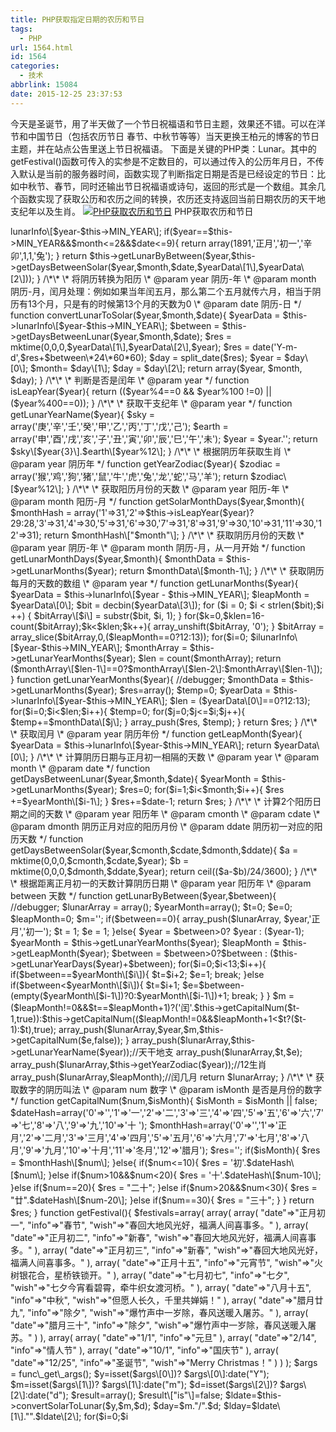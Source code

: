 ```yaml
---
title: PHP获取指定日期的农历和节日
tags:
  - PHP
url: 1564.html
id: 1564
categories:
  - 技术
abbrlink: 15084
date: 2015-12-25 23:37:53
---
```


今天是圣诞节，用了半天做了一个节日祝福语和节日主题，效果还不错。可以在洋节和中国节日（包括农历节日 春节、中秋节等等）当天更换王柏元的博客的节日主题，并在站点公告里送上节日祝福语。 下面是关键的PHP类：Lunar。其中的getFestival()函数可传入的实参是不定数目的，可以通过传入的公历年月日，不传入默认是当前的服务器时间，函数实现了判断指定日期是否是已经设定的节日：比如中秋节、春节，同时还输出节日祝福语或诗句，返回的形式是一个数组。其余几个函数实现了获取公历和农历之间的转换，农历还支持返回当前日期农历的天干地支纪年以及生肖。 [![PHP获取农历和节日](http://baiyuan.wang/wp-content/uploads/2015/12/baiyuan.wang_2015-12-25_23-35-32.jpg)](http://baiyuan.wang/wp-content/uploads/2015/12/baiyuan.wang_2015-12-25_23-35-32.jpg) PHP获取农历和节日  

<?php
/\*\*
 \* Created by PhpStorm.
 \* project： wordpress-blog
 \* User: BrainWang
 \* Author_URL: http://baiyuan.wang
 \* Date: 2015/12/25
 \* Time: 11:45
 */
class Lunar {
    public $MIN_YEAR = 1891;
    public $MAX_YEAR = 2100;
    public $lunarInfo = array(array(0,2,9,21936),array(6,1,30,9656),array(0,2,17,9584),array(0,2,6,21168),array(5,1,26,43344),array(0,2,13,59728),array(0,2,2,27296),array(3,1,22,44368),array(0,2,10,43856),array(8,1,30,19304),array(0,2,19,19168),array(0,2,8,42352),array(5,1,29,21096),array(0,2,16,53856),array(0,2,4,55632),array(4,1,25,27304),array(0,2,13,22176),array(0,2,2,39632),array(2,1,22,19176),array(0,2,10,19168),array(6,1,30,42200),array(0,2,18,42192),array(0,2,6,53840),array(5,1,26,54568),array(0,2,14,46400),array(0,2,3,54944),array(2,1,23,38608),array(0,2,11,38320),array(7,2,1,18872),array(0,2,20,18800),array(0,2,8,42160),array(5,1,28,45656),array(0,2,16,27216),array(0,2,5,27968),array(4,1,24,44456),array(0,2,13,11104),array(0,2,2,38256),array(2,1,23,18808),array(0,2,10,18800),array(6,1,30,25776),array(0,2,17,54432),array(0,2,6,59984),array(5,1,26,27976),array(0,2,14,23248),array(0,2,4,11104),array(3,1,24,37744),array(0,2,11,37600),array(7,1,31,51560),array(0,2,19,51536),array(0,2,8,54432),array(6,1,27,55888),array(0,2,15,46416),array(0,2,5,22176),array(4,1,25,43736),array(0,2,13,9680),array(0,2,2,37584),array(2,1,22,51544),array(0,2,10,43344),array(7,1,29,46248),array(0,2,17,27808),array(0,2,6,46416),array(5,1,27,21928),array(0,2,14,19872),array(0,2,3,42416),array(3,1,24,21176),array(0,2,12,21168),array(8,1,31,43344),array(0,2,18,59728),array(0,2,8,27296),array(6,1,28,44368),array(0,2,15,43856),array(0,2,5,19296),array(4,1,25,42352),array(0,2,13,42352),array(0,2,2,21088),array(3,1,21,59696),array(0,2,9,55632),array(7,1,30,23208),array(0,2,17,22176),array(0,2,6,38608),array(5,1,27,19176),array(0,2,15,19152),array(0,2,3,42192),array(4,1,23,53864),array(0,2,11,53840),array(8,1,31,54568),array(0,2,18,46400),array(0,2,7,46752),array(6,1,28,38608),array(0,2,16,38320),array(0,2,5,18864),array(4,1,25,42168),array(0,2,13,42160),array(10,2,2,45656),array(0,2,20,27216),array(0,2,9,27968),array(6,1,29,44448),array(0,2,17,43872),array(0,2,6,38256),array(5,1,27,18808),array(0,2,15,18800),array(0,2,4,25776),array(3,1,23,27216),array(0,2,10,59984),array(8,1,31,27432),array(0,2,19,23232),array(0,2,7,43872),array(5,1,28,37736),array(0,2,16,37600),array(0,2,5,51552),array(4,1,24,54440),array(0,2,12,54432),array(0,2,1,55888),array(2,1,22,23208),array(0,2,9,22176),array(7,1,29,43736),array(0,2,18,9680),array(0,2,7,37584),array(5,1,26,51544),array(0,2,14,43344),array(0,2,3,46240),array(4,1,23,46416),array(0,2,10,44368),array(9,1,31,21928),array(0,2,19,19360),array(0,2,8,42416),array(6,1,28,21176),array(0,2,16,21168),array(0,2,5,43312),array(4,1,25,29864),array(0,2,12,27296),array(0,2,1,44368),array(2,1,22,19880),array(0,2,10,19296),array(6,1,29,42352),array(0,2,17,42208),array(0,2,6,53856),array(5,1,26,59696),array(0,2,13,54576),array(0,2,3,23200),array(3,1,23,27472),array(0,2,11,38608),array(11,1,31,19176),array(0,2,19,19152),array(0,2,8,42192),array(6,1,28,53848),array(0,2,15,53840),array(0,2,4,54560),array(5,1,24,55968),array(0,2,12,46496),array(0,2,1,22224),array(2,1,22,19160),array(0,2,10,18864),array(7,1,30,42168),array(0,2,17,42160),array(0,2,6,43600),array(5,1,26,46376),array(0,2,14,27936),array(0,2,2,44448),array(3,1,23,21936),array(0,2,11,37744),array(8,2,1,18808),array(0,2,19,18800),array(0,2,8,25776),array(6,1,28,27216),array(0,2,15,59984),array(0,2,4,27424),array(4,1,24,43872),array(0,2,12,43744),array(0,2,2,37600),array(3,1,21,51568),array(0,2,9,51552),array(7,1,29,54440),array(0,2,17,54432),array(0,2,5,55888),array(5,1,26,23208),array(0,2,14,22176),array(0,2,3,42704),array(4,1,23,21224),array(0,2,11,21200),array(8,1,31,43352),array(0,2,19,43344),array(0,2,7,46240),array(6,1,27,46416),array(0,2,15,44368),array(0,2,5,21920),array(4,1,24,42448),array(0,2,12,42416),array(0,2,2,21168),array(3,1,22,43320),array(0,2,9,26928),array(7,1,29,29336),array(0,2,17,27296),array(0,2,6,44368),array(5,1,26,19880),array(0,2,14,19296),array(0,2,3,42352),array(4,1,24,21104),array(0,2,10,53856),array(8,1,30,59696),array(0,2,18,54560),array(0,2,7,55968),array(6,1,27,27472),array(0,2,15,22224),array(0,2,5,19168),array(4,1,25,42216),array(0,2,12,42192),array(0,2,1,53584),array(2,1,21,55592),array(0,2,9,54560));

    /\*\*
     \* 将阳历转换为阴历
     \* @param year 公历-年
     \* @param month 公历-月
     \* @param date 公历-日
     */
    function convertSolarToLunar($year,$month,$date){
        //debugger;
        $yearData = $this->lunarInfo\[$year-$this->MIN_YEAR\];
        if($year==$this->MIN_YEAR&&$month<=2&&$date<=9){
            return array(1891,'正月','初一','辛卯',1,1,'兔');
        }
        return $this->getLunarByBetween($year,$this->getDaysBetweenSolar($year,$month,$date,$yearData\[1\],$yearData\[2\]));
    }

    /\*\*
     \* 将阴历转换为阳历
     \* @param year 阴历-年
     \* @param month 阴历-月，闰月处理：例如如果当年闰五月，那么第二个五月就传六月，相当于阴历有13个月，只是有的时候第13个月的天数为0
     \* @param date 阴历-日
     */
    function convertLunarToSolar($year,$month,$date){
        $yearData = $this->lunarInfo\[$year-$this->MIN_YEAR\];
        $between = $this->getDaysBetweenLunar($year,$month,$date);
        $res = mktime(0,0,0,$yearData\[1\],$yearData\[2\],$year);

        $res = date('Y-m-d',$res+$between\*24\*60*60);

        $day        = split_date($res);
        $year        = $day\[0\];
        $month= $day\[1\];
        $day        = $day\[2\];

        return array($year, $month, $day);
    }

    /\*\*
     \* 判断是否是闰年
     \* @param year
     */
    function isLeapYear($year){
        return (($year%4==0 && $year%100 !=0) || ($year%400==0));
    }

    /\*\*
     \* 获取干支纪年
     \* @param year
     */
    function getLunarYearName($year){
        $sky = array('庚','辛','壬','癸','甲','乙','丙','丁','戊','己');
        $earth = array('申','酉','戌','亥','子','丑','寅','卯','辰','巳','午','未');

        $year = $year.'';
        return $sky\[$year{3}\].$earth\[$year%12\];
    }

    /\*\*
     \* 根据阴历年获取生肖
     \* @param year 阴历年
     */
    function getYearZodiac($year){
        $zodiac = array('猴','鸡','狗','猪','鼠','牛','虎','兔','龙','蛇','马','羊');
        return $zodiac\[$year%12\];
    }

    /\*\*
     \* 获取阳历月份的天数
     \* @param year 阳历-年
     \* @param month 阳历-月
     */
    function getSolarMonthDays($year,$month){
        $monthHash = array('1'=>31,'2'=>$this->isLeapYear($year)?29:28,'3'=>31,'4'=>30,'5'=>31,'6'=>30,'7'=>31,'8'=>31,'9'=>30,'10'=>31,'11'=>30,'12'=>31);
        return $monthHash\["$month"\];
    }


    /\*\*
     \* 获取阴历月份的天数
     \* @param year 阴历-年
     \* @param month 阴历-月，从一月开始
     */
    function getLunarMonthDays($year,$month){
        $monthData = $this->getLunarMonths($year);
        return $monthData\[$month-1\];
    }

    /\*\*
     \* 获取阴历每月的天数的数组
     \* @param year
     */
    function getLunarMonths($year){

        $yearData = $this->lunarInfo\[$year - $this->MIN_YEAR\];
        $leapMonth = $yearData\[0\];

        $bit = decbin($yearData\[3\]);
        for ($i = 0; $i < strlen($bit);$i ++) {
            $bitArray\[$i\] = substr($bit, $i, 1);
        }

        for($k=0,$klen=16-count($bitArray);$k<$klen;$k++){
            array_unshift($bitArray, '0');
        }

        $bitArray = array_slice($bitArray,0,($leapMonth==0?12:13));
        for($i=0; $i<count($bitArray); $i++){
            $bitArray\[$i\] = $bitArray\[$i\] + 29;
        }

        return $bitArray;
    }

    /\*\*
     \* 获取农历每年的天数
     \* @param year 农历年份
     */
    function getLunarYearDays($year){
        $yearData = $this->lunarInfo\[$year-$this->MIN_YEAR\];
        $monthArray = $this->getLunarYearMonths($year);
        $len = count($monthArray);
        return ($monthArray\[$len-1\]==0?$monthArray\[$len-2\]:$monthArray\[$len-1\]);
    }

    function getLunarYearMonths($year){
        //debugger;
        $monthData = $this->getLunarMonths($year);
        $res=array();
        $temp=0;
        $yearData = $this->lunarInfo\[$year-$this->MIN_YEAR\];
        $len = ($yearData\[0\]==0?12:13);
        for($i=0;$i<$len;$i++){
            $temp=0;
            for($j=0;$j<=$i;$j++){
                $temp+=$monthData\[$j\];
            }
            array_push($res, $temp);
        }
        return $res;
    }

    /\*\*
     \* 获取闰月
     \* @param year 阴历年份
     */
    function getLeapMonth($year){
        $yearData = $this->lunarInfo\[$year-$this->MIN_YEAR\];
        return $yearData\[0\];
    }

    /\*\*
     \* 计算阴历日期与正月初一相隔的天数
     \* @param year
     \* @param month
     \* @param date
     */
    function getDaysBetweenLunar($year,$month,$date){
        $yearMonth = $this->getLunarMonths($year);

        $res=0;
        for($i=1;$i<$month;$i++){
            $res +=$yearMonth\[$i-1\];
        }
        $res+=$date-1;

        return $res;
    }

    /\*\*
     \* 计算2个阳历日期之间的天数
     \* @param year 阳历年
     \* @param cmonth
     \* @param cdate
     \* @param dmonth 阴历正月对应的阳历月份
     \* @param ddate 阴历初一对应的阳历天数
     */
    function getDaysBetweenSolar($year,$cmonth,$cdate,$dmonth,$ddate){

        $a = mktime(0,0,0,$cmonth,$cdate,$year);
        $b = mktime(0,0,0,$dmonth,$ddate,$year);

        return ceil(($a-$b)/24/3600);
    }

    /\*\*
     \* 根据距离正月初一的天数计算阴历日期
     \* @param year 阳历年
     \* @param between 天数
     */
    function getLunarByBetween($year,$between){
        //debugger;
        $lunarArray = array();
        $yearMonth=array();
        $t=0;
        $e=0;
        $leapMonth=0;
        $m='';

        if($between==0){
            array_push($lunarArray, $year,'正月','初一');
            $t = 1;
            $e = 1;
        }else{
            $year = $between>0? $year : ($year-1);
            $yearMonth = $this->getLunarYearMonths($year);
            $leapMonth = $this->getLeapMonth($year);
            $between = $between>0?$between : ($this->getLunarYearDays($year)+$between);

            for($i=0;$i<13;$i++){
                if($between==$yearMonth\[$i\]){
                    $t=$i+2;
                    $e=1;
                    break;
                }else if($between<$yearMonth\[$i\]){
                    $t=$i+1;
                    $e=$between-(empty($yearMonth\[$i-1\])?0:$yearMonth\[$i-1\])+1;
                    break;
                }
            }
            $m = ($leapMonth!=0&&$t==$leapMonth+1)?('闰'.$this->getCapitalNum($t- 1,true)):$this->getCapitalNum(($leapMonth!=0&&$leapMonth+1<$t?($t-1):$t),true);

            array_push($lunarArray,$year,$m,$this->getCapitalNum($e,false));
        }
        array_push($lunarArray,$this->getLunarYearName($year));//天干地支
        array_push($lunarArray,$t,$e);
        array_push($lunarArray,$this->getYearZodiac($year));//12生肖
        array_push($lunarArray,$leapMonth);//闰几月
        return $lunarArray;
    }

    /\*\*
     \* 获取数字的阴历叫法
     \* @param num 数字
     \* @param isMonth 是否是月份的数字
     */
    function getCapitalNum($num,$isMonth){
        $isMonth = $isMonth || false;
        $dateHash=array('0'=>'','1'=>'一','2'=>'二','3'=>'三','4'=>'四','5'=>'五','6'=>'六','7'=>'七','8'=>'八','9'=>'九','10'=>'十 ');
        $monthHash=array('0'=>'','1'=>'正月','2'=>'二月','3'=>'三月','4'=>'四月','5'=>'五月','6'=>'六月','7'=>'七月','8'=>'八月','9'=>'九月','10'=>'十月','11'=>'冬月','12'=>'腊月');
        $res='';

        if($isMonth){
            $res = $monthHash\[$num\];
        }else{
            if($num<=10){
                $res = '初'.$dateHash\[$num\];
            }else if($num>10&&$num<20){
                $res = '十'.$dateHash\[$num-10\];
            }else if($num==20){
                $res = "二十";
            }else if($num>20&&$num<30){
                $res = "廿".$dateHash\[$num-20\];
            }else if($num==30){
                $res = "三十";
            }
        }
        return $res;
    }
    function getFestival(){
        $festivals=array(
            array(
                array(
                    "date"=>"正月初一",
                    "info"=>"春节",
                    "wish"=>"春回大地风光好，福满人间喜事多。"
                ),
                array(
                    "date"=>"正月初二",
                    "info"=>"新春",
                    "wish"=>"春回大地风光好，福满人间喜事多。"
                ),
                array(
                    "date"=>"正月初三",
                    "info"=>"新春",
                    "wish"=>"春回大地风光好，福满人间喜事多。"
                ),
                array(
                    "date"=>"正月十五",
                    "info"=>"元宵节",
                    "wish"=>"火树银花合，星桥铁锁开。"
                ),
                array(
                    "date"=>"七月初七",
                    "info"=>"七夕",
                    "wish"=>"七夕今宵看碧霄，牵牛织女渡河桥。"
                ),
                array(
                    "date"=>"八月十五",
                    "info"=>"中秋",
                    "wish"=>"但愿人长久，千里共婵娟！"
                ),
                array(
                    "date"=>"腊月廿九",
                    "info"=>"除夕",
                    "wish"=>"爆竹声中一岁除，春风送暖入屠苏。"
                ),
                array(
                    "date"=>"腊月三十",
                    "info"=>"除夕",
                    "wish"=>"爆竹声中一岁除，春风送暖入屠苏。"
                )

            ),
            array(
                array(
                    "date"=>"1/1",
                    "info"=>"元旦"
                ),
                array(
                    "date"=>"2/14",
                    "info"=>"情人节"
                ),
                array(
                    "date"=>"10/1",
                    "info"=>"国庆节"
                ),
                array(
                    "date"=>"12/25",
                "info"=>"圣诞节",
                "wish"=>"Merry Christmas！"
                )
            )
        );



        $args = func\_get\_args();
        $y=isset($args\[0\])? $args\[0\]:date("Y");
        $m=isset($args\[1\])? $args\[1\]:date("m");
        $d=isset($args\[2\])? $args\[2\]:date("d");
        $result=array();
        $result\["is"\]=false;
        $ldate=$this->convertSolarToLunar($y,$m,$d);
        $day=$m."/".$d;
        $lday=$ldate\[1\]."".$ldate\[2\];
        for($i=0;$i<count($festivals);$i++){
            $festival=$festivals\[$i\];
            for($j=0;$j<count($festival);$j++){
                if($festival\[$j\]\["date"\]==$lday){
                    $result\["is"\]=true;
                    $result\["type"\]=0;
                    $result\["info"\]=$festival\[$j\]\["info"\];
                    $result\["wish"\]=$festival\[$j\]\["wish"\];
                    return $result;
                }else if($festival\[$j\]\["date"\]==$day){
                    $result\["is"\]=true;
                    $result\["type"\]=1;
                    $result\["info"\]=$festival\[$j\]\["info"\];
                    $result\["wish"\]=$festival\[$j\]\["wish"\];
                    return $result;
                }else{
                    $result\["is"\]=false;
                }
            }
        }

        return $result;

    }
}